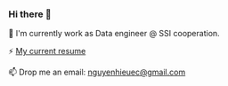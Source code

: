 ### Hi there 👋

🔭 I'm currently work as Data engineer @ SSI cooperation.

⚡ [My current resume](https://docs.google.com/document/d/11bBKfam79H5438KJ35qMcZLJcyRiESZsszIT82Tnjm0/edit?usp=sharing) 

📫 Drop me an email: nguyenhieuec@gmail.com
<!--
**nguyenhieuec/nguyenhieuec** is a ✨ _special_ ✨ repository because its `README.md` (this file) appears on your GitHub profile.

Here are some ideas to get you started:

- 🔭 I’m currently working on ...
- 🌱 I’m currently learning ...
- 👯 I’m looking to collaborate on ...
- 🤔 I’m looking for help with ...
- 💬 Ask me about ...
- 📫 How to reach me: ...
- 😄 Pronouns: ...
- ⚡ Fun fact: ...
-->
